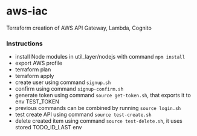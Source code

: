 # aws-iac
Terraform creation of AWS API Gateway, Lambda, Cognito

### Instructions
- install Node modules in util_layer/nodejs with command `npm install`
- export AWS profile
- terraform plan
- terraform apply
- create user using command `signup.sh`
- confirm using command `signup-confirm.sh`
- generate token using command `source get-token.sh`, that exports it to env TEST_TOKEN
- previous commands can be combined by running `source login.sh`
- test create API using command `source test-create.sh`
- delete created item using command `source test-delete.sh`, it uses stored TODO_ID_LAST env
